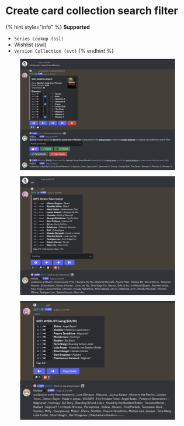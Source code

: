 # Create card collection search filter

{% hint style="info" %}
**Supported**&#x20;

* `Series Lookup (ssl)`
* Wishlist (swl)
* `Version Collection (svt)`
{% endhint %}

<figure><img src="../.gitbook/assets/image.png" alt=""><figcaption></figcaption></figure>

<figure><img src="../.gitbook/assets/image (36).png" alt=""><figcaption></figcaption></figure>

<figure><img src="../.gitbook/assets/image (37).png" alt=""><figcaption></figcaption></figure>
